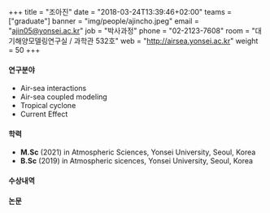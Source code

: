 +++
title = "조아진"
date = "2018-03-24T13:39:46+02:00"
teams = ["graduate"]
banner = "img/people/ajincho.jpeg"
email = "ajin05@yonsei.ac.kr"
job = "박사과정"
phone = "02-2123-7608"
room = "대기해양모델링연구실 / 과학관 532호"
web = "http://airsea.yonsei.ac.kr"
weight = 50
+++

#### 연구분야
+ Air-sea interactions
+ Air-sea coupled modeling
+ Tropical cyclone
+ Current Effect

#### 학력

+ **M.Sc** (2021) in Atmospheric Sciences, Yonsei University, Seoul, Korea
+ **B.Sc** (2019) in Atmospheric sicences, Yonsei University, Seoul, Korea

#### 수상내역


#### 논문
